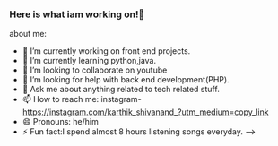 ### Here is  what iam working on!👋
about me:
- 🔭 I’m currently working on front end projects.
- 🌱 I’m currently learning python,java.
- 👯 I’m looking to collaborate on youtube
- 🤔 I’m looking for help with back end development(PHP).
- 💬 Ask me about anything related to tech related stuff.
- 📫 How to reach me: instagram-https://instagram.com/karthik_shivanand_?utm_medium=copy_link
- 😄 Pronouns: he/him
- ⚡ Fun fact:I spend almost 8 hours listening songs everyday.
-->
 
